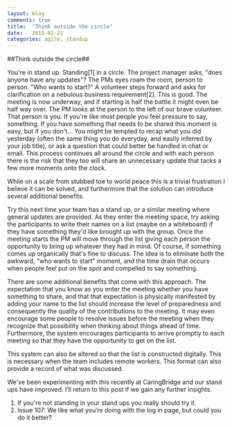 ```yaml
---
layout: blog
comments: true
title:  "Think outside the circle"
date:   2015-02-22
categories: agile, standup
---
```

##Think outside the circle##

You're in stand up. Standing[1] in a circle. The project manager asks, "does anyone have any updates"? The PMs eyes roam the room, person to person. "Who wants to start?" A volunteer steps forward and asks for clarification on a nebulous business requirement[2]. This is good. The meeting is now underway, and if starting is half the battle it might even be half way over. The PM looks at the person to the left of our brave volunteer. That person is you. If you're like most people you feel pressure to say, something. If you have something that needs to be shared this moment is easy, but if you don't... You might be tempted to recap what you did yesterday (often the same thing you do everyday, and easily inferred by your job title), or ask a question that could better be handled in chat or email. This process continues all around the circle and with each person there is the risk that they too will share an unnecessary update that tacks a few more moments onto the clock.

While on a scale from stubbed toe to world peace this is a trivial frustration I believe it can be solved, and furthermore that the solution can introduce several additional benefits.

Try this next time your team has a stand up, or a similar meeting where general updates are provided. As they enter the meeting space, try asking the participants to write their names on a list (maybe on a whiteboard) if they have something they'd like brought up with the group. Once the meeting starts the PM will move through the list giving each person the opportunity to bring up whatever they had in mind. Of course, if something comes up organically that's fine to discuss. The idea is to eliminate both the awkward, "who wants to start" moment, and the time drain that occurs when people feel put on the spot and compelled to say something.         

There are some additional benefits that come with this approach. The expectation that you know as you enter the meeting whether you have something to share, and that that expectation is physically manifested by adding your name to the list should increase the level of preparedness and consequently the quality of the contributions to the meeting. It may even encourage some people to resolve issues before the meeting when they recognize that possibility when thinking about things ahead of time. Furthermore, the system encourages participants to arrive promptly to each meeting so that they have the opportunity to get on the list.            

This system can also be altered so that the list is constructed digitally. This is necessary when the team includes remote workers. This format can also provide a record of what was discussed.

We've been experimenting with this recently at CaringBridge and our stand ups have improved. I’ll return to this post if we gain any further insights.         

1. If you're not standing in your stand ups you really should try it.
2. Issue 107: We like what you’re doing with the log in page, but could you do it better?            
